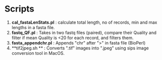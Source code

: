 # Scripts #



1. **cal_fastaLenStats.pl** : calculate total length, no of records, min and max lengths in a fasta file.
2. **fastq_QF.pl** : Takes in two fastq files (paired), compare their Quality and filter if mean Quality is <20 for each record, and filters them. 
3. **fasta_appendchr.pl** : Appends "chr" after ">" in fasta file (BioPerl)
4. **tif2jpeg.sh ** : Converts ".tif" images into ".jpeg" using sips image conversion tool in MacOS.
